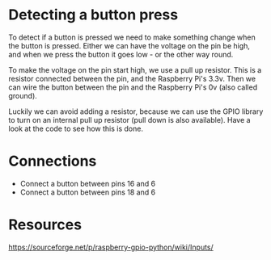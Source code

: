 # Detecting a button press

To detect if a button is pressed we need to make something change when the button is pressed. Either we can have the voltage on the pin be high, and when we press the button it goes low - or the other way round.

To make the voltage on the pin start high, we use a pull up resistor. This is a resistor connected between the pin, and the Raspberry Pi's 3.3v. Then we can wire the button between the pin and the Raspberry Pi's 0v (also called ground).

Luckily we can avoid adding a resistor, because we can use the GPIO library to turn on an internal pull up resistor (pull down is also available). Have a look at the code to see how this is done.

# Connections

* Connect a button between pins 16 and 6
* Connect a button between pins 18 and 6

# Resources

https://sourceforge.net/p/raspberry-gpio-python/wiki/Inputs/
